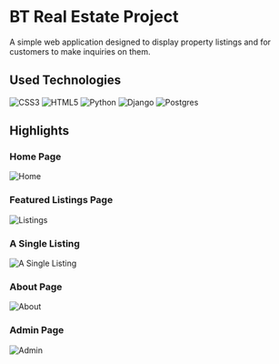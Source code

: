 # BT Real Estate Project

A simple web application designed to display property listings and for customers to make inquiries on them.

## Used Technologies 

<img alt="CSS3" src="https://img.shields.io/badge/css3-%231572B6.svg?style=for-the-badge&logo=css3&logoColor=white"/> <img alt="HTML5" src="https://img.shields.io/badge/html5-%23E34F26.svg?style=for-the-badge&logo=html5&logoColor=white"/> <img alt="Python" src="https://img.shields.io/badge/python-%2314354C.svg?style=for-the-badge&logo=python&logoColor=white"/> <img alt="Django" src="https://img.shields.io/badge/django-%23092E20.svg?style=for-the-badge&logo=django&logoColor=white"/> <img alt="Postgres" src ="https://img.shields.io/badge/postgres-%23316192.svg?style=for-the-badge&logo=postgresql&logoColor=white"/>

## Highlights

### Home Page

![Home](https://user-images.githubusercontent.com/57411348/120080956-a514ba00-c0d8-11eb-85f2-c14067309f3b.png)

### Featured Listings Page

![Listings](https://user-images.githubusercontent.com/57411348/120081035-0b014180-c0d9-11eb-9be4-f0491dc92a3b.png)

### A Single Listing

![A Single Listing](https://user-images.githubusercontent.com/57411348/120081093-53b8fa80-c0d9-11eb-94d5-90feeb5a8991.png)

### About Page

![About](https://user-images.githubusercontent.com/57411348/120081066-2f5d1e00-c0d9-11eb-9bf2-801c1cd38529.png)

### Admin Page

![Admin](https://user-images.githubusercontent.com/57411348/120081254-6a138600-c0da-11eb-9f8a-a9c29baccfc0.png)



